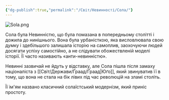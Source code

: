 ```yaml
---
{"dg-publish":true,"permalink":"/Світ/Невинності/Сола/"}
---
```


![Sola.png](/img/user/imgs/Sola.png)

Сола була Невинністю, що була помазана в попередньому столітті і дожила до нинішнього. Вона була урбаністкою, яка висловлювала свою думку і здебільшого залишала історію на самоплив, заохочуючи людей досягати успіху самостійно, а не слідувати обожествленій моделі історії. Її часто називають «анти-невинністю».

Невинні зазвичай не йдуть у відставку, але Сола пішла після замаху націоналіста з [[Світ/Держави/Ґраад/Ґраад\|Юґо]], який звинуватив її в тому, що вона не стала на бік лівих під час революцій на зламі століть.

Її ім'ям названо класичний солаїстський модернізм, який приніс простоту.